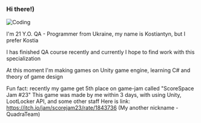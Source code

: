 ### Hi there!)
![Coding](https://media.tenor.com/gTg8ZSZMR6YAAAAC/scaler-create-impact.gif)

I'm 21 Y.O. QA - Programmer from Ukraine, my name is Kostiantyn, but I prefer Kostia

I has finished QA course recently and currently I hope to find work with this specialization

At this moment I'm making games on Unity game engine, learning C# and theory of game design 

Fun fact: recently my game get 5th place on game-jam called "ScoreSpace Jam #23"
This game was made by me within 3 days, with using Unity, LootLocker API, and some other staff
Here is link: 
https://itch.io/jam/scorejam23/rate/1843736
(My another nickname - QuadraTeam)


<!--
**KostiaNet/KostiaNet** is a ✨ _special_ ✨ repository because its `README.md` (this file) appears on your GitHub profile.

Here are some ideas to get you started:

- 🔭 I’m currently working on ...
- 🌱 I’m currently learning ...
- 👯 I’m looking to collaborate on ...
- 🤔 I’m looking for help with ...
- 💬 Ask me about ...
- 📫 How to reach me: ...
- 😄 Pronouns: ...
- ⚡ Fun fact: ...
-->
